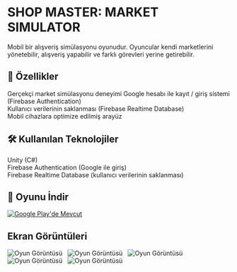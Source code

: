 # SHOP MASTER: MARKET SIMULATOR

Mobil bir alışveriş simülasyonu oyunudur. Oyuncular kendi marketlerini yönetebilir, alışveriş yapabilir ve farklı görevleri yerine getirebilir.

## 📱 Özellikler

Gerçekçi market simülasyonu deneyimi
Google hesabı ile kayıt / giriş sistemi (Firebase Authentication)<br>
Kullanıcı verilerinin saklanması (Firebase Realtime Database)<br>
Mobil cihazlara optimize edilmiş arayüz<br>

## 🛠️ Kullanılan Teknolojiler

Unity (C#)<br>
Firebase Authentication (Google ile giriş)<br>
Firebase Realtime Database (kullanıcı verilerinin saklanması)<br>


## 📲 Oyunu İndir
   [![Google Play'de Mevcut](https://upload.wikimedia.org/wikipedia/commons/7/78/Google_Play_Store_badge_EN.svg)](https://play.google.com/store/apps/details?id=com.MaveraGame.ShopMasterMarketSimulator)

  ## Ekran Görüntüleri

 ![Oyun Görüntüsü](Screenshots/1.jpg)
&nbsp;
![Oyun Görüntüsü](Screenshots/2.jpg)
&nbsp;
![Oyun Görüntüsü](Screenshots/3.jpg)
&nbsp;
![Oyun Görüntüsü](Screenshots/4.jpg)
&nbsp;
![Oyun Görüntüsü](Screenshots/5.jpg)
&nbsp;
